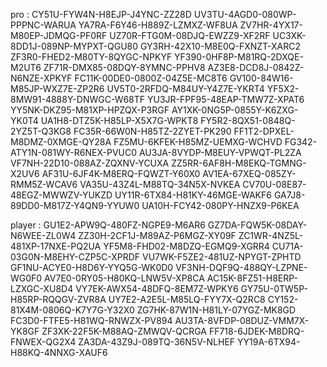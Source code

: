 pro :
CY51U-FYW4N-H8EJP-J4YNC-ZZ28D
UV3TU-4AGD0-080WP-PPPNC-WARUA
YA7RA-F6Y46-H889Z-LZMXZ-WF8UA
ZV7HR-4YX17-M80EP-JDMQG-PF0RF
UZ70R-FTG0M-08DJQ-EWZZ9-XF2RF
UC3XK-8DD1J-089NP-MYPXT-QGU80
GY3RH-42X10-M8E0Q-FXNZT-XARC2
ZF3R0-FHED2-M80TY-8QYGC-NPKYF
YF390-0HF8P-M81RQ-2DXQE-M2UT6
ZF71R-DMX85-08DQY-8YMNC-PPHV8
AZ3E8-DCD8J-0842Z-N6NZE-XPKYF
FC11K-00DE0-0800Z-04Z5E-MC8T6
GV100-84W16-M85JP-WXZ7E-ZP2R6
UV5T0-2RFDQ-M84UY-Y4Z7E-YKRT4
YF5X2-8MW91-4888Y-DNWGC-W68TF
YU3JR-FPF95-48EAP-TMW7Z-XPAT6
YY5NK-DKZ95-M81XP-HPZQX-P3RGF
AY1XK-0NG5P-0855Y-K6ZXG-YK0T4
UA1H8-DTZ5K-H85LP-X5X7G-WPKT8
FY5R2-8QX51-0848Q-2YZ5T-Q3KG8
FC35R-66W0N-H85TZ-2ZYET-PK290
FF1T2-DPXEL-M8DMZ-0XMGE-QY28A
FZ5MU-6KFEK-H85MZ-UEMXG-WCHVD
FG342-ATY1N-081WY-R6NEX-PVUC0
AU3JA-8VYDP-M8EUY-VPWQT-PL2ZA
VF7NH-22D10-088AZ-ZQXNV-YCUXA
ZZ5RR-6AF8H-M8EKQ-TGMNG-X2UV6
AF31U-6JF4K-M8ERQ-FQWZT-Y60X0
AV1EA-67XEQ-085ZY-RMM5Z-WCAV6
VA35U-43Z4L-M88TQ-34N5X-NVKEA
CV70U-08E87-48EGZ-MWWZV-YUKZD
UY11R-6TX84-H81KY-46MGE-WAKF6
GA7J8-89DD0-M817Z-Y4QN9-YYUW0
UA10H-FCY42-080PY-HNZX9-P6KEA


player :
GU1E2-APW9Q-480FZ-NGPE9-M6AR6
GZ7DA-FQW5K-08DAY-N6WEE-ZL0W4
ZZ30H-2CF1J-M89AZ-P6MGZ-XY09F
ZC1WR-4NZ5L-481XP-17NXE-PQ2UA
YF5M8-FHD02-M8DZQ-EGMQ9-XGRR4
CU71A-03G0N-M8EHY-CZP5C-XPRDF
VU7WK-F5ZE2-481UZ-NPYGT-ZPHTD
GF1NU-ACYE0-H8D6Y-YYQ5G-WK0D0
VF3NH-DQF9Q-488QY-LZPNE-WG0F0
AV7E0-0RY05-H80KQ-LNW5V-XP8CA
AC15K-8FZ51-H8ERP-LZXGC-XU8D4
VY7EK-AWX54-48DFQ-8EM7Z-WPKY6
GY75U-0TW5P-H85RP-RQQGV-ZVR8A
UY7E2-A2E5L-M85LQ-FYY7X-Q2RC8
CY152-81X4M-0806Q-K7Y7G-Y32X0
ZG7HK-87W1N-H81LY-07YGZ-MK8GD
FC3D0-FTFE5-H81WQ-RNWZX-PV894
AU3TA-8VFDP-08DUZ-VMM7X-YK8GF
ZF3XK-22F5K-M88AQ-ZMWQV-QCRGA
FF718-6JDEK-M8DRQ-FNWEX-QG2X4
ZA3DA-43Z9J-089TQ-36N5V-NLHEF
YY19A-6TX94-H88KQ-4NNXG-XAUF6